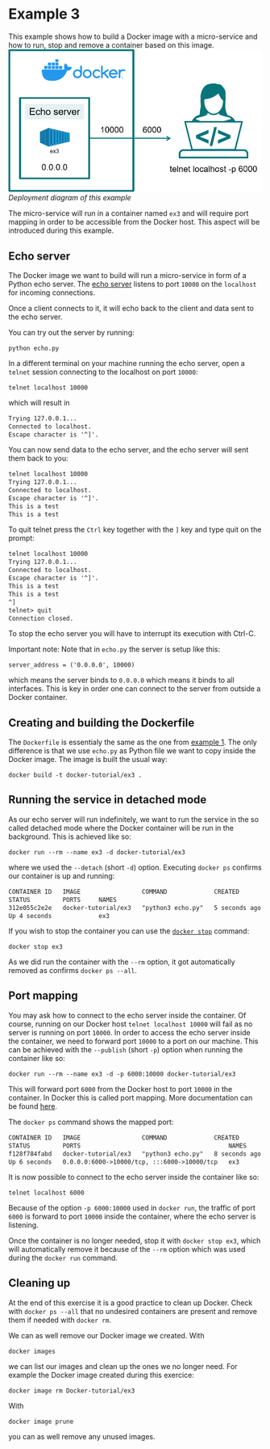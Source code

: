# Example 3
This example shows how to build a Docker image with a micro-service and how to run, stop and remove a container based on this image.
![Deployment diagram](img/docker-ex3.png)
*Deployment diagram of this example*

The micro-service will run in a container named `ex3` and will require port mapping in order to be accessible from the Docker host. This aspect will be introduced during this example.

## Echo server
The Docker image we want to build will run a micro-service in form of a Python echo server. The [echo server](echo.py) listens to port `10000` on the `localhost` for incoming connections. 

Once a client connects to it, it will echo back to the client and data sent to the echo server.

You can try out the server by running:
```
python echo.py
```
In a different terminal on your machine running the echo server, open a `telnet` session connecting to the localhost on port `10000`:
```
telnet localhost 10000
```
which will result in
```
Trying 127.0.0.1...
Connected to localhost.
Escape character is '^]'.
```
You can now send data to the echo server, and the echo server will sent them back to you:
```
telnet localhost 10000
Trying 127.0.0.1...
Connected to localhost.
Escape character is '^]'.
This is a test
This is a test
```
To quit telnet press the `Ctrl` key together with the `]` key and type quit on the prompt:
```
telnet localhost 10000
Trying 127.0.0.1...
Connected to localhost.
Escape character is '^]'.
This is a test
This is a test
^]
telnet> quit
Connection closed.
```
To stop the echo server you will have to interrupt its execution with Ctrl-C.

Important note: Note that in `echo.py` the server is setup like this:
```
server_address = ('0.0.0.0', 10000)
```
which means the server binds to `0.0.0.0` which means it binds to all interfaces. This is key in order one can connect to the server from outside a Docker container.

## Creating and building the Dockerfile
The `Dockerfile` is essentialy the same as the one from [example 1](../ex1). The only difference is that we use `echo.py` as Python file we want to copy inside the Docker image. The image is built the usual way:
```
docker build -t docker-tutorial/ex3 .
```

## Running the service in detached mode
As our echo server will run indefinitely, we want to run the service in the so called detached mode where the Docker container will be run in the background. This is achieved like so:
```
docker run --rm --name ex3 -d docker-tutorial/ex3 
```
where we used the `--detach` (short `-d`) option. Executing `docker ps` confirms our container is up and running:
```
CONTAINER ID   IMAGE                 COMMAND             CREATED         STATUS         PORTS     NAMES
312e055c2e2e   docker-tutorial/ex3   "python3 echo.py"   5 seconds ago   Up 4 seconds             ex3
```
If you wish to stop the container you can use the [`docker stop`](https://docs.docker.com/engine/reference/commandline/stop/) command:
```
docker stop ex3
```
As we did run the container with the `--rm` option, it got automatically removed as confirms `docker ps --all`.

## Port mapping
You may ask how to connect to the echo server inside the container. Of course, running on our Docker host `telnet localhost 10000` will fail as no server is running on port `10000`. In order to access the echo server inside the container, we need to forward port `10000` to a port on our machine. This can be achieved with the `--publish` (short `-p`) option when running the container like so:
```
docker run --rm --name ex3 -d -p 6000:10000 docker-tutorial/ex3
```
This will forward port `6000` from the Docker host to port `10000` in the container. In Docker this is called port mapping. More documentation can be found [here](https://docs.docker.com/config/containers/container-networking/).

The `docker ps` command shows the mapped port:
```
CONTAINER ID   IMAGE                 COMMAND             CREATED         STATUS         PORTS                                         NAMES
f128f784fabd   docker-tutorial/ex3   "python3 echo.py"   8 seconds ago   Up 6 seconds   0.0.0.0:6000->10000/tcp, :::6000->10000/tcp   ex3
```
It is now possible to connect to the echo server inside the container like so:
```
telnet localhost 6000
```
Because of the option `-p 6000:10000` used in `docker run`, the traffic of port `6000` is forward to port `10000` inside the container, where the echo server is listening.

Once the container is no longer needed, stop it with `docker stop ex3`, which will automatically remove it because of the `--rm` option which was used during the `docker run` command.


## Cleaning up
At the end of this exercise it is a good practice to clean up Docker. Check with `docker ps --all` that no undesired containers are present and remove them if needed with `docker rm`.

We can as well remove our Docker image we created. With
```
docker images
```
we can list our images and clean up the ones we no longer need. For example the Docker image created during this exercice:
```
docker image rm Docker-tutorial/ex3
```
With 
```
docker image prune
```
you can as well remove any unused images.
